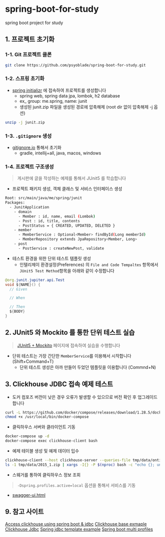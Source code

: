 # spring-boot-for-study
spring boot project for study

## 1. 프로젝트 초기화 

### 1-1. Git 프로젝트 클론
```bash
git clone https://github.com/psyoblade/spring-boot-for-study.git
```

### 1-2. 스프링 초기화
* [spring initializr](https://start.spring.io) 에 접속하여 프로젝트를 생성합니다
  - spring web, spring data jpa, lombok, h2 database
  - ex_ group: me.spring, name: junit
  - 생성된 junit.zip 파일을 생성된 경로에 압축해제 (root dir 없이 압축해제 -j 옵션) 
```bash
unzip -j junit.zip
```

### 1-3. `.gitignore` 생성
* [gitignore.io](https://www.toptal.com/developers/gitignore) 통해서 초기화
  - gradle, intellij+all, java, macos, windows

### 1-4. 프로젝트 구조생성
> 게시판에 글을 작성하는 예제를 통해서 JUnit5 를 학습합니다

* 프로젝트 패키지 생성, 객체 클래스 및 서비스 인터페이스 생성
```bash
Root: src/main/java/me/spring/junit
Packages:
  - JunitApplication
    - domain
      - Member : id, name, email (Lombok)
      - Post : id, title, contents
      - PostStatus = { CREATED, UPDATED, DELETED }
    - member
      - MemberService : Optional<Member> findById(Long memberId)
      - MemberRepository extends JpaRepository<Member, Long>
    - post
      - PostService : createNewPost, validate
```

* 테스트 환경을 위한 단위 테스트 템플릿 생성
  - 인텔리제이 환경설정(Preferences) 의 `File and Code Tempaltes` 항목에서 `JUnit5 Test Method`항목을 아래와 같이 수정합니다 
```java
@org.junit.jupiter.api.Test
void ${NAME}() {
  // Given

  // When

  // Then
  ${BODY}
}
```


## 2. JUnit5 와 Mockito 를 통한 단위 테스트 실습
> [JUnit5 + Mockito](https://github.com/psyoblade/junit-for-dummies) 페이지에 접속하여 실습을 수행합니다 

* 단위 테스트는 가장 간단한 `MemberService`를 이용해서 시작합니다 (Shift+Command+T)
  - 단위 테스트 생성은 아까 만들어 두었던 템플릿을 이용합니다  (Commnd+N)



## 3. Clickhouse JDBC 접속 예제 테스트

* 도커 컴포즈 버전이 낮은 경우 오류가 발생할 수 있으므로 버전 확인 후 업그레이드 합니다
```bash
curl -L https://github.com/docker/compose/releases/download/1.28.5/docker-compose-`uname -s`-`uname -m` -o /usr/local/bin/docker-compose
chmod +x /usr/local/bin/docker-compose
```

* 클릭하우스 서버와 클라이언트 기동
```bash
docker-compose up -d
docker-compose exec clickhouse-client bash
```
* 예제 테이블 생성 및 예제 데이터 입수
```bash
clickhouse-client --host clickhouse-server --queries-file tmp/data/ontime.sql
ls -1 tmp/data/2015_1.zip | xargs -I{} -P $(nproc) bash -c "echo {}; unzip -cq {} '*.csv' | sed 's/\.00//g' | clickhouse-client --host=clickhouse-server --input_format_with_names_use_header=0 --query='INSERT INTO ontime FORMAT CSVWithNames'"
```

* 스웨거를 통하여 클릭하우스 정보 조회 
> `-Dspring.profiles.active=local` 옵션을 통해서 서비스를 기동
* [swagger-ui.html](http://localhost:8888/swagger-ui.html)


## 9. 참고 사이트
[Access clickhouse using spring boot & jdbc](https://www.big-meter.com/opensource/en/5ff09d0c9d03902c2642dfa8.html)
[Clickhouse base exmaple](https://github.com/angelusGJ/clickhouse_base_example)
[Clickhouse Jdbc](https://github.com/ClickHouse/clickhouse-jdbc)
[Spring jdbc template example](https://mkyong.com/spring/spring-jdbctemplate-querying-examples/)
[Spring boot multi profiles](https://1minute-before6pm.tistory.com/12)
